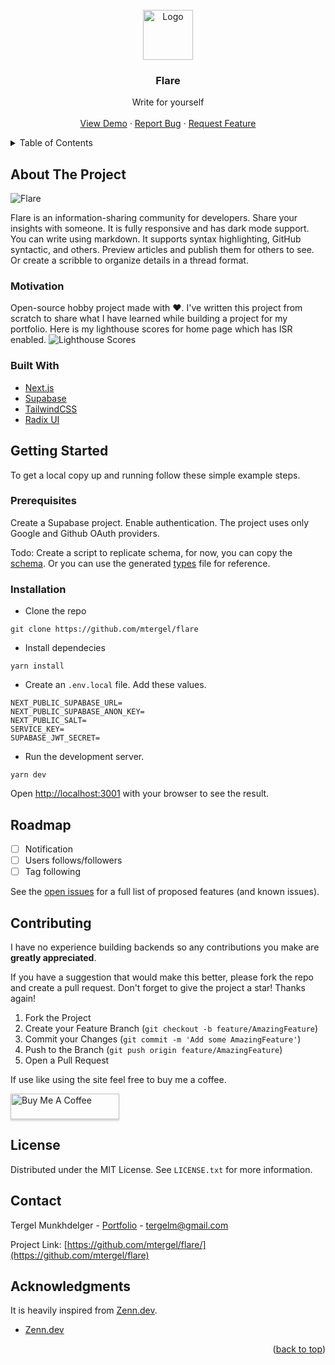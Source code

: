 <div id="top"></div>

<br />
<div align="center">
  <a href="https://github.com/mtergel/flare">
    <img src="https://res.cloudinary.com/flare-community/image/upload/v1639730267/static/logo_medium_mfiqae.png" alt="Logo" width="80" height="80">
  </a>

<h3 align="center">Flare</h3>

  <p align="center">
    <div>
       Write for yourself
    </div>
    <br />
    <a href="https://flare-community.vercel.app/">View Demo</a>
    ·
    <a href="https://github.com/mtergel/flare/issues">Report Bug</a>
    ·
    <a href="https://github.com/mtergel/flare/issues">Request Feature</a>
  </p>
</div>

<details>
  <summary>Table of Contents</summary>
  <ol>
    <li>
      <a href="#about-the-project">About The Project</a>
      <ul>
        <li><a href="#motivation">Motivation</a></li>
        <li><a href="#built-with">Built With</a></li>
      </ul>
    </li>
    <li>
      <a href="#getting-started">Getting Started</a>
      <ul>
        <li><a href="#prerequisites">Prerequisites</a></li>
        <li><a href="#installation">Installation</a></li>
      </ul>
    </li>
    <li><a href="#roadmap">Roadmap</a></li>
    <li><a href="#contributing">Contributing</a></li>
    <li><a href="#license">License</a></li>
    <li><a href="#contact">Contact</a></li>
    <li><a href="#acknowledgments">Acknowledgments</a></li>
  </ol>
</details>

<!-- ABOUT THE PROJECT -->
## About The Project

![Flare](https://res.cloudinary.com/flare-community/image/upload/v1639734527/static/flare_zuaewx.png)

Flare is an information-sharing community for developers. Share your insights with someone. It is fully responsive and has dark mode support.
You can write using markdown. It supports syntax highlighting, GitHub syntactic, and others. Preview articles and publish them for others to see. Or create a scribble to organize details in a thread format.


### Motivation
Open-source hobby project made with ❤️. I've written this project from scratch to share what I have learned while building a project for my portfolio. Here is my lighthouse scores for home page which has ISR enabled.
![Lighthouse Scores](https://res.cloudinary.com/flare-community/image/upload/v1640054785/static/Screen_Shot_2021-12-21_at_10.44.20_yhghdp.png)


### Built With

* [Next.js](https://nextjs.org/)
* [Supabase](https://supabase.com/)
* [TailwindCSS](https://tailwindcss.com/)
* [Radix UI](https://www.radix-ui.com/)

## Getting Started

 To get a local copy up and running follow these simple example steps.

### Prerequisites
Create a Supabase project.
Enable authentication. The project uses only Google and Github OAuth providers.

Todo: Create a script to replicate schema, for now, you can copy the [schema](/Supbase%20Schema.png). Or you can use the generated [types](/src/utils/generated.ts) file for reference.

### Installation
- Clone the repo
```
git clone https://github.com/mtergel/flare
```
- Install dependecies
```
yarn install
```
- Create an  `.env.local` file. Add these values.
```
NEXT_PUBLIC_SUPABASE_URL=
NEXT_PUBLIC_SUPABASE_ANON_KEY=
NEXT_PUBLIC_SALT=
SERVICE_KEY=
SUPABASE_JWT_SECRET=
```
- Run the development server. 
```
yarn dev
```
Open [http://localhost:3001](http://localhost:3001) with your browser to see the result.

<!-- ROADMAP -->
## Roadmap

- [ ] Notification
- [ ] Users follows/followers
- [ ] Tag following

See the [open issues](https://github.com/mtergel/flare/issues) for a full list of proposed features (and known issues).


<!-- CONTRIBUTING -->
## Contributing

I have no experience building backends so any contributions you make are **greatly appreciated**.

If you have a suggestion that would make this better, please fork the repo and create a pull request. Don't forget to give the project a star! Thanks again!

1. Fork the Project
2. Create your Feature Branch (`git checkout -b feature/AmazingFeature`)
3. Commit your Changes (`git commit -m 'Add some AmazingFeature'`)
4. Push to the Branch (`git push origin feature/AmazingFeature`)
5. Open a Pull Request

If use like using the site feel free to buy me a coffee.

<a href="https://www.buymeacoffee.com/trglm" target="_blank"><img src="https://www.buymeacoffee.com/assets/img/custom_images/orange_img.png" alt="Buy Me A Coffee" style="height: 41px !important;width: 174px !important;box-shadow: 0px 3px 2px 0px rgba(190, 190, 190, 0.5) !important;-webkit-box-shadow: 0px 3px 2px 0px rgba(190, 190, 190, 0.5) !important;" ></a>



<!-- LICENSE -->
## License

Distributed under the MIT License. See `LICENSE.txt` for more information.

<!-- CONTACT -->
## Contact

Tergel Munkhdelger - [Portfolio](https://portfolio-three-orpin.vercel.app/) - tergelm@gmail.com

Project Link: [https://github.com/mtergel/flare/](https://github.com/mtergel/flare)


<!-- ACKNOWLEDGMENTS -->
## Acknowledgments
It is heavily inspired from [Zenn.dev](https://zenn.dev/).
* [Zenn.dev](https://zenn.dev/)

<p align="right">(<a href="#top">back to top</a>)</p>
